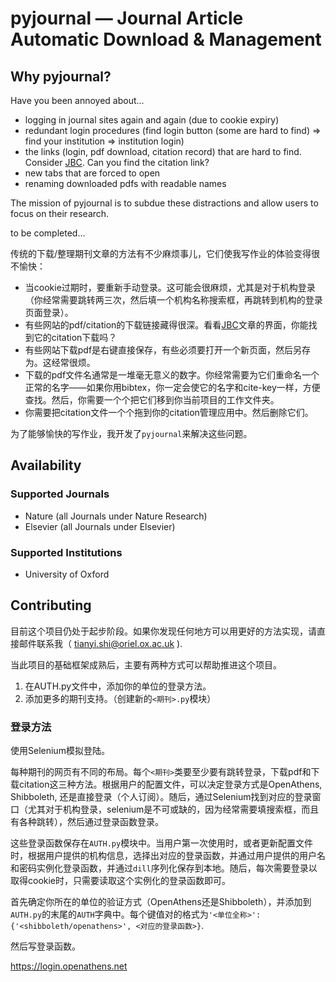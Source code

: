 # pyjournal — Journal Article Automatic Download & Management

## Why pyjournal?

Have you been annoyed about...

- logging in journal sites again and again (due to cookie expiry)
- redundant login procedures (find login button (some are hard to find) => find your institution => institution login)
- the links (login, pdf download, citation record) that are hard to find. Consider [JBC](http://www.jbc.org/content/early/2019/10/30/jbc.RA119.009424.abstract). Can you find the citation link?
- new tabs that are forced to open
- renaming downloaded pdfs with readable names

The mission of pyjournal is to subdue these distractions and allow users to focus on their research.

to be completed...

传统的下载/整理期刊文章的方法有不少麻烦事儿，它们使我写作业的体验变得很不愉快：

- 当cookie过期时，要重新手动登录。这可能会很麻烦，尤其是对于机构登录（你经常需要跳转两三次，然后填一个机构名称搜索框，再跳转到机构的登录页面登录）。
- 有些网站的pdf/citation的下载链接藏得很深。看看[JBC](http://www.jbc.org/content/early/2019/10/30/jbc.RA119.009424.abstract)文章的界面，你能找到它的citation下载吗？
- 有些网站下载pdf是右键直接保存，有些必须要打开一个新页面，然后另存为。这经常很烦。
- 下载的pdf文件名通常是一堆毫无意义的数字。你经常需要为它们重命名一个正常的名字——如果你用bibtex，你一定会使它的名字和cite-key一样，方便查找。然后，你需要一个个把它们移到你当前项目的工作文件夹。
- 你需要把citation文件一个个拖到你的citation管理应用中。然后删除它们。

为了能够愉快的写作业，我开发了`pyjournal`来解决这些问题。

## Availability

### Supported Journals

- Nature (all Journals under Nature Research)
- Elsevier (all Journals under Elsevier)

### Supported Institutions

- University of Oxford

## Contributing

目前这个项目仍处于起步阶段。如果你发现任何地方可以用更好的方法实现，请直接邮件联系我（ tianyi.shi@oriel.ox.ac.uk ).

当此项目的基础框架成熟后，主要有两种方式可以帮助推进这个项目。

1. 在AUTH.py文件中，添加你的单位的登录方法。
2. 添加更多的期刊支持。（创建新的`<期刊>.py`模块）

### 登录方法

使用Selenium模拟登陆。

每种期刊的网页有不同的布局。每个`<期刊>`类要至少要有跳转登录，下载pdf和下载citation这三种方法。根据用户的配置文件，可以决定登录方式是OpenAthens, Shibboleth, 还是直接登录（个人订阅）。随后，通过Selenium找到对应的登录窗口（尤其对于机构登录，selenium是不可或缺的，因为经常需要填搜索框，而且有各种跳转），然后通过登录函数登录。

这些登录函数保存在`AUTH.py`模块中。当用户第一次使用时，或者更新配置文件时，根据用户提供的机构信息，选择出对应的登录函数，并通过用户提供的用户名和密码实例化登录函数，并通过`dill`序列化保存到本地。随后，每次需要登录以取得cookie时，只需要读取这个实例化的登录函数即可。

首先确定你所在的单位的验证方式（OpenAthens还是Shibboleth），并添加到`AUTH.py`的末尾的`AUTH`字典中。每个键值对的格式为`'<单位全称>': {'<shibboleth/openathens>', <对应的登录函数>}`.

然后写登录函数。

https://login.openathens.net


